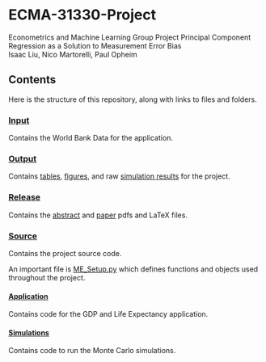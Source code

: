 # ECMA-31330-Project

Econometrics and Machine Learning Group Project
Principal Component Regression as a Solution to Measurement Error Bias  
Isaac Liu, Nico Martorelli, Paul Opheim

## Contents

Here is the structure of this repository, along with links to files and folders.

### [Input](Input)

Contains the World Bank Data for the application.

### [Output](Output)

Contains [tables](Output/Tables), [figures](Output/Figures), and raw [simulation results](Output/Sim_Results) for the project.

### [Release](Release)

Contains the [abstract](Release/Abstract.pdf) and [paper](Release/PCR_and_Measurement_Error.pdf) pdfs and LaTeX files.

### [Source](Source)

Contains the project source code.

An important file is [ME_Setup.py](Source/ME_Setup.py) which defines functions and objects used throughout the project.

#### [Application](Source/Application)

Contains code for the GDP and Life Expectancy application.

#### [Simulations](Source/Simulations)

Contains code to run the Monte Carlo simulations.
